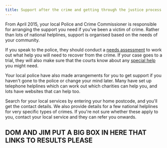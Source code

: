 ```yaml
---
title: Support after the crime and getting through the justice process
---
```


From April 2015, your local Police and Crime Commissioner is responsible for arranging the support you need if you've been a victim of crime. Rather than lots of national helplines, support is organised based on the needs of your community.

If you speak to the police, they should conduct a [needs assessment](/glossary.html#needs-assessment) to work out what help you will need to recover from the crime. If your case goes to a trial, they will also make sure that the courts know about any [special help](/special-measures.html) you might need.

Your local police have also made arrangements for you to get support if you haven't gone to the police or change your mind later. Many have set up telephone helplines which can work out which charities can help you, and lots have websites that can help too.

Search for your local services by entering your home postcode, and you'll get the contact details. We also provide details for a few national helplines for very specific types of crimes. If you're not sure whether these apply to you, contact your local service and they can refer you onwards.

## DOM AND JIM PUT A BIG BOX IN HERE THAT LINKS TO RESULTS PLEASE

